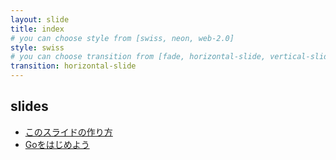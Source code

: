```yaml
---
layout: slide
title: index
# you can choose style from [swiss, neon, web-2.0]
style: swiss
# you can choose transition from [fade, horizontal-slide, vertical-slide]
transition: horizontal-slide
---
```


<section class="slide">

## slides

* [このスライドの作り方](/slide/slide.html)
* [Goをはじめよう](/slide/go.html)

</section>
